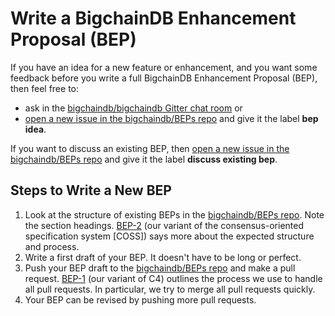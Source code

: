 # Write a BigchainDB Enhancement Proposal (BEP)

If you have an idea for a new feature or enhancement, and you want some feedback before you write a full BigchainDB Enhancement Proposal (BEP), then feel free to:
  - ask in the [bigchaindb/bigchaindb Gitter chat room](https://gitter.im/bigchaindb/bigchaindb) or
  - [open a new issue in the bigchaindb/BEPs repo](https://github.com/bigchaindb/BEPs/issues/new) and give it the label **bep idea**.

If you want to discuss an existing BEP, then [open a new issue in the bigchaindb/BEPs repo](https://github.com/bigchaindb/BEPs/issues/new) and give it the label **discuss existing bep**.

## Steps to Write a New BEP

1. Look at the structure of existing BEPs in the [bigchaindb/BEPs repo](https://github.com/bigchaindb/BEPs). Note the section headings. [BEP-2](https://github.com/bigchaindb/BEPs/tree/master/2) (our variant of the consensus-oriented specification system [COSS]) says more about the expected structure and process.
1. Write a first draft of your BEP. It doesn't have to be long or perfect.
1. Push your BEP draft to the [bigchaindb/BEPs repo](https://github.com/bigchaindb/BEPs) and make a pull request. [BEP-1](https://github.com/bigchaindb/BEPs/tree/master/1) (our variant of C4) outlines the process we use to handle all pull requests. In particular, we try to merge all pull requests quickly.
1. Your BEP can be revised by pushing more pull requests.
